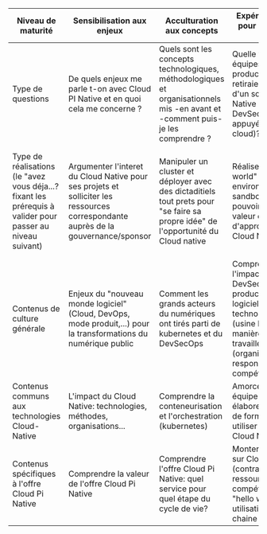 

Niveau de maturité|	Sensibilisation aux enjeux|Acculturation aux concepts|Expérimentation pour la prise en main| Conformité technique pour la construction|Performance pour la production|
|------|------|-----|-----|-----|-----|
| Type de questions| De quels enjeux me parle t-on avec Cloud PI Native et en quoi cela me concerne ?| Quels sont les concepts technologiques, méthodologiques et organisationnels mis -en avant et -comment puis-je les comprendre ?| Quelle valeur mes équipes de production retiraient-elles d'un socle Cloud Native (usine DevSecOps appuyée sur le cloud)?| Comment les projets peuvent tirer le plein potentiel d'une offre Cloud Native?| Comment garantir la continuité des pratiques, la MCO/MCS et les évolutions au meilleur niveau de performances?|
|Type de réalisations (le "avez vous déja...? fixant les prérequis à valider pour passer au niveau suivant) | Argumenter l'interet du Cloud Native pour ses projets et solliciter les ressources correspondante auprès de la gouvernance/sponsor| Manipuler un cluster et déployer avec des dictaditiels tout prets pour "se faire sa propre idée" de l'opportunité du Cloud native |	Réaliser un "Hello world" dans un environnement sandbox pour pouvoir mesurer la valeur et l'effort d'appropriation du Cloud Native| Déployer une application et une infra dans un environnement représentatif de la production pour pouvoir livrer des produits de qualité| Déployer, opérer, faire évoluer en environnement de production pour rester autonome sur la durée (performance en production)|
|Contenus de culture générale|Enjeux du "nouveau monde logiciel" (Cloud, DevOps, mode produit,...) pour la transformations du numérique public|Comment les grands acteurs du numériques ont tirés parti de kubernetes et du DevSecOps|Comprendre l'impact du DevSecOps sur la production des logiciels: technologies (usine logicielle) et manière de travailler (organisation, responsabilités, compétences ...)|Comprendre la sécurité et la qualité à l'ère Cloud Native (zéro-trust, sécurité k8s, ...) |Manager pour rester autonome et performant sur la durée (anti patterns, mode produit, cloud-agile...)|
|Contenus communs aux technologies Cloud-Native|L'impact du Cloud Native: technologies, méthodes, organisations...|Comprendre la conteneurisation et l'orchestration (kubernetes)|Amorcer une équipe produit et élaborer un plan de formation pour utiliser les outils Cloud Native|Concevoir et gérer le cycle de vie d'un produit de A à Z en Cloud Native|Comprendre le CNCF Landscape et les charts Helms / Opérators|
|Contenus spécifiques à l'offre Cloud Pi Native|Comprendre la valeur de l'offre Cloud Pi Native|Comprendre l'offre Cloud Pi Native: quel service pour quel étape du cycle de vie?|Monter un projet sur Cloud Pi Native (contractualisation, ressources, compétences...) et "hello world", utilisation de la chaine primaire |Contruire un projet avec Cloud Pi Native (exigences/CCT, sécurité, ...), utilisation de la chaine secondaire|Assurer la disponibilité et la continuité, garder les options ouvertes sur les transitions futures|

